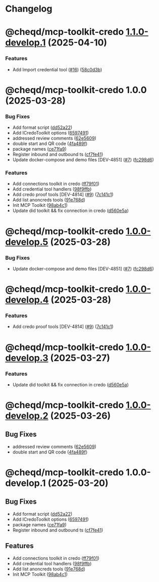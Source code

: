 # Changelog

# @cheqd/mcp-toolkit-credo [1.1.0-develop.1](https://github.com/cheqd/mcp-toolkit/compare/@cheqd/mcp-toolkit-credo@1.0.0...@cheqd/mcp-toolkit-credo@1.1.0-develop.1) (2025-04-10)


### Features

* Add Import credential tool ([#16](https://github.com/cheqd/mcp-toolkit/issues/16)) ([58c0d3b](https://github.com/cheqd/mcp-toolkit/commit/58c0d3b2d03e6eaeb1641416e7d72975239c9c78))

# @cheqd/mcp-toolkit-credo 1.0.0 (2025-03-28)


### Bug Fixes

* Add format script ([dd52a22](https://github.com/cheqd/mcp-toolkit/commit/dd52a22b491a50e8ebbfb37e0c80bffe08082d4e))
* Add ICredoToolkit options ([6597491](https://github.com/cheqd/mcp-toolkit/commit/6597491350acb91dea1a94f8a537fc5f44cc98e2))
* addressed review comments ([62e5609](https://github.com/cheqd/mcp-toolkit/commit/62e56096c211d3d52bfa2dd77183ed5793425279))
* double start and QR code ([4fa489f](https://github.com/cheqd/mcp-toolkit/commit/4fa489f75103c6e45209b230533ec11d00f22307))
* package names ([ce71fa9](https://github.com/cheqd/mcp-toolkit/commit/ce71fa98fcc6941a81f6d5b83866513fd0712458))
* Register inbound and outbound ts ([cf7fe41](https://github.com/cheqd/mcp-toolkit/commit/cf7fe41f3572f3c519757a344686e22cac7ba3bc))
* Update docker-compose and demo files [DEV-4851] ([#7](https://github.com/cheqd/mcp-toolkit/issues/7)) ([fc298d6](https://github.com/cheqd/mcp-toolkit/commit/fc298d61f66d1f731486900915c5e16530f5b2d9))


### Features

* Add connections toolkit in credo ([ff79f01](https://github.com/cheqd/mcp-toolkit/commit/ff79f01e2d5aee2aadfe4c7d065fad3fb58e7d2e))
* Add credential tool handlers ([98f9ffb](https://github.com/cheqd/mcp-toolkit/commit/98f9ffba6c1cbe51e1e4964038c51aed2ee99714))
* Add credo proof tools [DEV-4814] ([#9](https://github.com/cheqd/mcp-toolkit/issues/9)) ([7c141c1](https://github.com/cheqd/mcp-toolkit/commit/7c141c1bda69e0551d7cf4e5fcecd208bef48633))
* Add list anoncreds tools ([91e768d](https://github.com/cheqd/mcp-toolkit/commit/91e768dcd281d54ad81ae2b3a0713c05918653bd))
* Init MCP Toolkit ([98ab4c1](https://github.com/cheqd/mcp-toolkit/commit/98ab4c1385507c23a285f0a4ae64ff958ac91625))
* Update did toolkit && fix connection in credo ([d560e5a](https://github.com/cheqd/mcp-toolkit/commit/d560e5a6d5505ee44f92b0e07ab1f3adf42f0c28))

# @cheqd/mcp-toolkit-credo [1.0.0-develop.5](https://github.com/cheqd/mcp-toolkit/compare/@cheqd/mcp-toolkit-credo@1.0.0-develop.4...@cheqd/mcp-toolkit-credo@1.0.0-develop.5) (2025-03-28)


### Bug Fixes

* Update docker-compose and demo files [DEV-4851] ([#7](https://github.com/cheqd/mcp-toolkit/issues/7)) ([fc298d6](https://github.com/cheqd/mcp-toolkit/commit/fc298d61f66d1f731486900915c5e16530f5b2d9))

# @cheqd/mcp-toolkit-credo [1.0.0-develop.4](https://github.com/cheqd/mcp-toolkit/compare/@cheqd/mcp-toolkit-credo@1.0.0-develop.3...@cheqd/mcp-toolkit-credo@1.0.0-develop.4) (2025-03-28)


### Features

* Add credo proof tools [DEV-4814] ([#9](https://github.com/cheqd/mcp-toolkit/issues/9)) ([7c141c1](https://github.com/cheqd/mcp-toolkit/commit/7c141c1bda69e0551d7cf4e5fcecd208bef48633))

# @cheqd/mcp-toolkit-credo [1.0.0-develop.3](https://github.com/cheqd/mcp-toolkit/compare/@cheqd/mcp-toolkit-credo@1.0.0-develop.2...@cheqd/mcp-toolkit-credo@1.0.0-develop.3) (2025-03-27)


### Features

* Update did toolkit && fix connection in credo ([d560e5a](https://github.com/cheqd/mcp-toolkit/commit/d560e5a6d5505ee44f92b0e07ab1f3adf42f0c28))

# @cheqd/mcp-toolkit-credo [1.0.0-develop.2](https://github.com/cheqd/mcp-toolkit/compare/@cheqd/mcp-toolkit-credo@1.0.0-develop.1...@cheqd/mcp-toolkit-credo@1.0.0-develop.2) (2025-03-26)


## Bug Fixes

* addressed review comments ([62e5609](https://github.com/cheqd/mcp-toolkit/commit/62e56096c211d3d52bfa2dd77183ed5793425279))
* double start and QR code ([4fa489f](https://github.com/cheqd/mcp-toolkit/commit/4fa489f75103c6e45209b230533ec11d00f22307))

# @cheqd/mcp-toolkit-credo 1.0.0-develop.1 (2025-03-20)


## Bug Fixes

* Add format script ([dd52a22](https://github.com/cheqd/mcp-toolkit/commit/dd52a22b491a50e8ebbfb37e0c80bffe08082d4e))
* Add ICredoToolkit options ([6597491](https://github.com/cheqd/mcp-toolkit/commit/6597491350acb91dea1a94f8a537fc5f44cc98e2))
* package names ([ce71fa9](https://github.com/cheqd/mcp-toolkit/commit/ce71fa98fcc6941a81f6d5b83866513fd0712458))
* Register inbound and outbound ts ([cf7fe41](https://github.com/cheqd/mcp-toolkit/commit/cf7fe41f3572f3c519757a344686e22cac7ba3bc))


## Features

* Add connections toolkit in credo ([ff79f01](https://github.com/cheqd/mcp-toolkit/commit/ff79f01e2d5aee2aadfe4c7d065fad3fb58e7d2e))
* Add credential tool handlers ([98f9ffb](https://github.com/cheqd/mcp-toolkit/commit/98f9ffba6c1cbe51e1e4964038c51aed2ee99714))
* Add list anoncreds tools ([91e768d](https://github.com/cheqd/mcp-toolkit/commit/91e768dcd281d54ad81ae2b3a0713c05918653bd))
* Init MCP Toolkit ([98ab4c1](https://github.com/cheqd/mcp-toolkit/commit/98ab4c1385507c23a285f0a4ae64ff958ac91625))
